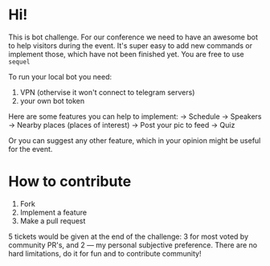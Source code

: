 # Hi!

This is bot challenge. For our conference we need to have an awesome bot to help visitors during the event.
It's super easy to add new commands or implement those, which have not been finished yet.
You are free to use `sequel`

To run your local bot you need:
1. VPN (othervise it won't connect to telegram servers)
2. your own bot token

Here are some features you can help to implement:
  -> Schedule
  -> Speakers
  -> Nearby places (places of interest)
  -> Post your pic to feed
  -> Quiz

Or you can suggest any other feature, which in your opinion might be useful for the event.

# How to contribute
1. Fork
2. Implement a feature
3. Make a pull request

5 tickets would be given at the end of the challenge: 3 for most voted by community PR's, and 2 — my personal subjective preference.
There are no hard limitations, do it for fun and to contribute community!
